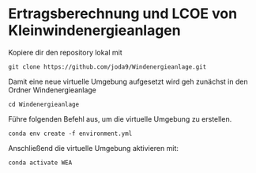 # Ertragsberechnung und LCOE von Kleinwindenergieanlagen

Kopiere dir den repository lokal mit

`git clone https://github.com/joda9/Windenergieanlage.git`

Damit eine neue virtuelle Umgebung aufgesetzt wird geh zunächst in den Ordner Windenergieanlage

`cd Windenergieanlage`

Führe folgenden Befehl aus, um die virtuelle Umgebung zu erstellen.

`conda env create -f environment.yml`

Anschließend die virtuelle Umgebung aktivieren mit:

`conda activate WEA`
